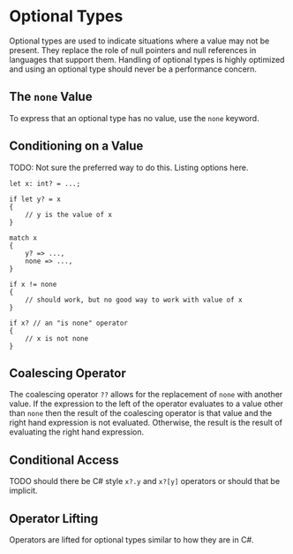 # Optional Types

Optional types are used to indicate situations where a value may not be present. They replace the role of null pointers and null references in languages that support them. Handling of optional types is highly optimized and using an optional type should never be a performance concern.

## The `none` Value

To express that an optional type has no value, use the `none` keyword.

## Conditioning on a Value

TODO: Not sure the preferred way to do this.  Listing options here.

	let x: int? = ...;

	if let y? = x
	{
		// y is the value of x
	}

	match x
	{
		y? => ...,
		none => ...,
	}

	if x != none
	{
		// should work, but no good way to work with value of x
	}

	if x? // an "is none" operator
	{
		// x is not none
	}

## Coalescing Operator

The coalescing operator `??` allows for the replacement of `none` with another value.  If the expression to the left of the operator evaluates to a value other than `none` then the result of the coalescing operator is that value and the right hand expression is not evaluated.  Otherwise, the result is the result of evaluating the right hand expression.

## Conditional Access

TODO should there be C# style `x?.y` and `x?[y]` operators or should that be implicit.

## Operator Lifting

Operators are lifted for optional types similar to how they are in C#.
